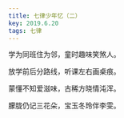 ```yaml
---
title: 七律少年忆（二）
key: 2019.6.20
tags: 七律
---
```


学为同班住为邻，童时趣味笑煞人。

放学前后分路线，听课左右画桌痕。

蒙懂不知爱滋味，古稀方晓情沌浑。

朦胧仍记三花朵，宝玉冬玲伴李雯。

</br>

